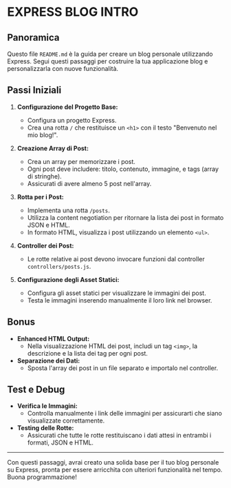 # EXPRESS BLOG INTRO

## Panoramica

Questo file `README.md` è la guida per creare un blog personale utilizzando Express. Segui questi passaggi per costruire la tua applicazione blog e personalizzarla con nuove funzionalità.

## Passi Iniziali

1. **Configurazione del Progetto Base:**

   - Configura un progetto Express.
   - Crea una rotta `/` che restituisce un `<h1>` con il testo "Benvenuto nel mio blog!".

2. **Creazione Array di Post:**

   - Crea un array per memorizzare i post.
   - Ogni post deve includere: titolo, contenuto, immagine, e tags (array di stringhe).
   - Assicurati di avere almeno 5 post nell'array.

3. **Rotta per i Post:**

   - Implementa una rotta `/posts`.
   - Utilizza la content negotiation per ritornare la lista dei post in formato JSON e HTML.
   - In formato HTML, visualizza i post utilizzando un elemento `<ul>`.

4. **Controller dei Post:**

   - Le rotte relative ai post devono invocare funzioni dal controller `controllers/posts.js`.

5. **Configurazione degli Asset Statici:**
   - Configura gli asset statici per visualizzare le immagini dei post.
   - Testa le immagini inserendo manualmente il loro link nel browser.

## Bonus

- **Enhanced HTML Output:**
  - Nella visualizzazione HTML dei post, includi un tag `<img>`, la descrizione e la lista dei tag per ogni post.
- **Separazione dei Dati:**
  - Sposta l'array dei post in un file separato e importalo nel controller.

## Test e Debug

- **Verifica le Immagini:**
  - Controlla manualmente i link delle immagini per assicurarti che siano visualizzate correttamente.
- **Testing delle Rotte:**
  - Assicurati che tutte le rotte restituiscano i dati attesi in entrambi i formati, JSON e HTML.

---

Con questi passaggi, avrai creato una solida base per il tuo blog personale su Express, pronta per essere arricchita con ulteriori funzionalità nel tempo. Buona programmazione!
